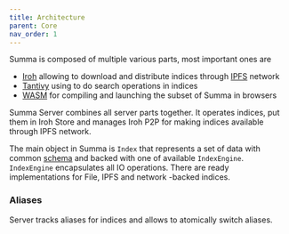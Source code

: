 ```yaml
---
title: Architecture
parent: Core
nav_order: 1
---
```


Summa is composed of multiple various parts, most important ones are 
- [Iroh](https://github.com/n0-computer/iroh) allowing to download and distribute indices through [IPFS](https://ipfs.tech) network
- [Tantivy](https://github.com/quickwit-oss/tantivy) using to do search operations in indices
- [WASM](/summa/core/wasm) for compiling and launching the subset of Summa in browsers 

Summa Server combines all server parts together. It operates indices, put them in Iroh Store and manages Iroh
P2P for making indices available through IPFS network.

The main object in Summa is `Index` that represents a set of data with common [schema](/summa/core/schema) and backed with one of available `IndexEngine`.
`IndexEngine` encapsulates all IO operations. There are ready implementations for File, IPFS and network -backed indices.

### Aliases
Server tracks aliases for indices and allows to atomically switch aliases.

